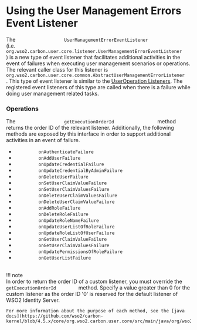 # Using the User Management Errors Event Listener

The
`                   UserManagementErrorEventListener                 `
(i.e.
`         org.wso2.carbon.user.core.listener.UserManagementErrorEventListener        `
) is a new type of event listener that facilitates additional activities
in the event of failures when executing user management scenarios or
operations. The relevant caller class for this listener is
`         org.wso2.carbon.user.core.common.AbstractUserManagementErrorListener        `
. This type of event listener is similar to the [UserOperation
Listeners](../../develop/user-store-listeners). The registered event listeners of
this type are called when there is a failure while doing user management
related tasks.

### Operations

The `                   getExecutionOrderId                 ` method
returns the order ID of the relevant listener. Additionally, the
following methods are exposed by this interface in order to support
additional activities in an event of failure.

-   `          onAuthenticateFailure         `
-   `          onAddUserFailure         `
-   `          onUpdateCredentialFailure         `
-   `          onUpdateCredentialByAdminFailure         `
-   `          onDeleteUserFailure         `
-   `          onSetUserClaimValueFailure         `
-   `          onSetUserClaimValuesFailure         `
-   `          onDeleteUserClaimValuesFailure         `
-   `          onDeleteUserClaimValueFailure         `
-   `          onAddRoleFailure         `
-   `          onDeleteRoleFailure         `
-   `          onUpdateRoleNameFailure         `
-   `          onUpdateUserListOfRoleFailure         `
-   `          onUpdateRoleListOfUserFailure         `
-   `          onGetUserClaimValueFailure         `
-   `          onGetUserClaimValuesFailure         `
-   `          onUpdatePermissionsOfRoleFailure         `
-   `          onGetUserListFailure         `  
    `                   `

!!! note    
    In order to return the order ID of a custom listener, you must
    override the `          getExecutionOrderId         ` method. Specify a
    value greater than 0 for the custom listener as the order ID '0' is
    reserved for the default listener of WSO2 Identity Server.
    
    For more information about the purpose of each method, see the [java
    docs](https://github.com/wso2/carbon-kernel/blob/4.5.x/core/org.wso2.carbon.user.core/src/main/java/org/wso2/carbon/user/core/listener/UserManagementErrorEventListener.java).
    
